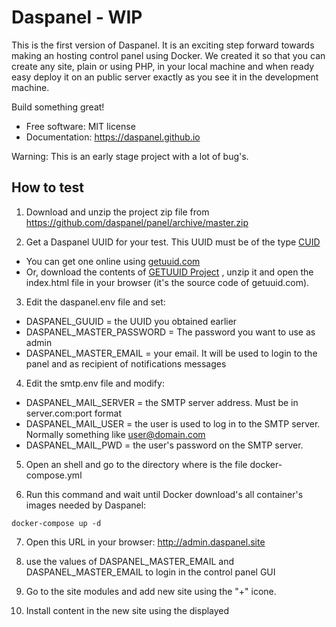 # Daspanel - WIP

This is the first version of Daspanel. It is an exciting step forward towards 
making an hosting control panel using Docker. We created it so that you can 
create any site, plain or using PHP, in your local machine and when ready easy 
deploy it on an public server exactly as you see it in the development machine.

Build something great!

* Free software: MIT license
* Documentation: <https://daspanel.github.io>

Warning: This is an early stage project with a lot of bug's.

## How to test

1) Download and unzip the project zip file from 
https://github.com/daspanel/panel/archive/master.zip

2) Get a Daspanel UUID for your test. This UUID must be of the type 
[CUID](https://github.com/ericelliott/cuid)
* You can get one online using [getuuid.com](http://getuuid.com)
* Or, download the contents of 
[GETUUID Project](https://github.com/daspanel/daspanel/archive/master.zip)
, unzip it and open the index.html file in your browser (it's the source code 
of getuuid.com).

3) Edit the daspanel.env file and set:
* DASPANEL_GUUID = the UUID you obtained earlier
* DASPANEL_MASTER_PASSWORD = The password you want to use as admin
* DASPANEL_MASTER_EMAIL = your email. It will be used to login to the panel and as recipient of notifications messages

4) Edit the smtp.env file and modify:
* DASPANEL_MAIL_SERVER = the SMTP server address. Must be in server.com:port format
* DASPANEL_MAIL_USER = the user is used to log in to the SMTP server. Normally something like user@domain.com
* DASPANEL_MAIL_PWD = the user's password on the SMTP server.

5) Open an shell and go to the directory where is the file docker-compose.yml

6) Run this command and wait until Docker download's all container's images needed by Daspanel:
```shell
docker-compose up -d
```

7) Open this URL in your browser: http://admin.daspanel.site

8) use the values of DASPANEL_MASTER_EMAIL and DASPANEL_MASTER_EMAIL to login in the control panel GUI

9) Go to the site modules and add new site using the "+" icone.

10) Install content in the new site using the displayed
